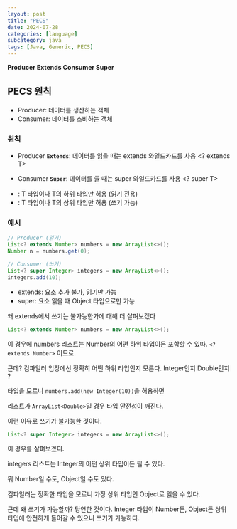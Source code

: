 ```yaml
---
layout: post
title: "PECS"
date: 2024-07-28
categories: [language]
subcategory: java
tags: [Java, Generic, PECS]
---
```


**Producer Extends Consumer Super**

## PECS 원칙 
- Producer: 데이터를 생산하는 객체
- Consumer: 데이터를 소비하는 객체

### 원칙 

- Producer **`Extends`**: 데이터를 읽을 때는 extends 와일드카드를 사용 <? extends T>
- Consumer **`Super`**: 데이터를 쓸 때는 super 와일드카드를 사용 <? super T>

- <? extends T>: T 타입이나 T의 하위 타입만 허용 (읽기 전용)
- <? super T>: T 타입이나 T의 상위 타입만 허용 (쓰기 가능)

### 예시

```java
// Producer (읽기)
List<? extends Number> numbers = new ArrayList<>();
Number n = numbers.get(0);  

// Consumer (쓰기)
List<? super Integer> integers = new ArrayList<>();
integers.add(10); 
```

- extends: 요소 추가 불가, 읽기만 가능
- super: 요소 읽을 때 Object 타입으로만 가능

왜 extends에서 쓰기는 불가능한가에 대해 더 살펴보겠다

```java
List<? extends Number> numbers = new ArrayList<>();
```

이 경우에 numbers 리스트는 Number의 어떤 하위 타입이든 포함할 수 있따. `<? extends Number>` 이므로.

근데? 컴파일러 입장에선 정확히 어떤 하위 타입인지 모른다. Integer인지 Double인지 ?

타입을 모르니 `numbers.add(new Integer(10))`을 허용하면 

리스트가 `ArrayList<Double>`일 경우 타입 안전성이 깨진다. 

이런 이유로 쓰기가 불가능한 것이다.

```java
List<? super Integer> integers = new ArrayList<>();
```

이 경우를 살펴보겠디.

integers 리스트는 Integer의 어떤 상위 타입이든 될 수 있다.

뭐 Number일 수도, Object일 수도 있다.

컴파일러는 정확한 타입을 모르니 가장 상위 타입인 Object로 읽을 수 있다.

근데 왜 쓰기가 가능할까?
당연한 것이다. Integer 타입이 Number든, Object든 상위 타입에 안전하게 들어갈 수 있으니 쓰기가 가능하다.